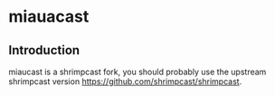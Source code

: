 # miauacast

## Introduction

miaucast is a shrimpcast fork, you should probably use the upstream shrimpcast version https://github.com/shrimpcast/shrimpcast.
